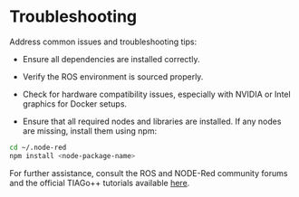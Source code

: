# Troubleshooting

Address common issues and troubleshooting tips:

- Ensure all dependencies are installed correctly.

- Verify the ROS environment is sourced properly.
  
- Check for hardware compatibility issues, especially with NVIDIA or Intel graphics for Docker setups.

- Ensure that all required nodes and libraries are installed. If any nodes are missing, install them using npm:
```bash
cd ~/.node-red
npm install <node-package-name>
```

For further assistance, consult the ROS and NODE-Red community forums and the official TIAGo++ tutorials available [here](REFERENCES.md).
